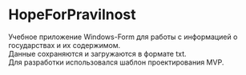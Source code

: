 # HopeForPravilnost
Учебное приложение Windows-Form для работы с информацией о государствах и их содержимом.  
Данные сохраняются и загружаются в формате txt.  
Для разработки использовался шаблон проектирования MVP.  
